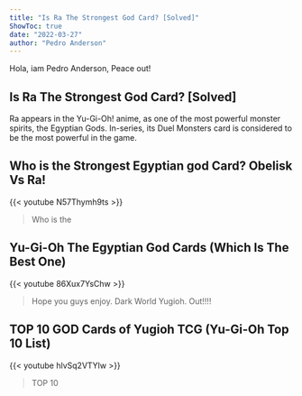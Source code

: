 ```yaml
---
title: "Is Ra The Strongest God Card? [Solved]"
ShowToc: true 
date: "2022-03-27"
author: "Pedro Anderson" 
---
```


Hola, iam Pedro Anderson, Peace out!
## Is Ra The Strongest God Card? [Solved]
Ra appears in the Yu-Gi-Oh! anime, as one of the most powerful monster spirits, the Egyptian Gods. In-series, its Duel Monsters card is considered to be the most powerful in the game.

## Who is the Strongest Egyptian god Card? Obelisk Vs Ra!
{{< youtube N57Thymh9ts >}}
>Who is the 

## Yu-Gi-Oh The Egyptian God Cards (Which Is The Best One)
{{< youtube 86Xux7YsChw >}}
>Hope you guys enjoy. Dark World Yugioh. Out!!!!

## TOP 10 GOD Cards of Yugioh TCG (Yu-Gi-Oh Top 10 List)
{{< youtube hlvSq2VTYlw >}}
>TOP 10 

